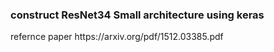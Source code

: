 <h3>construct ResNet34 Small architecture using keras</h3>
refernce paper https://arxiv.org/pdf/1512.03385.pdf
